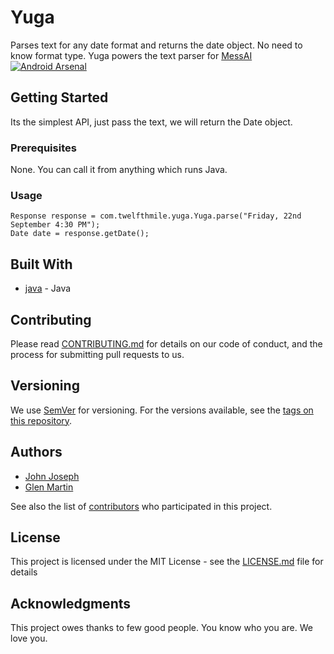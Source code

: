 # Yuga

Parses text for any date format and returns the date object. No need to know format type.  Yuga powers the text parser for [MessAI](https://www.messai.in)  [![Android Arsenal]( https://img.shields.io/badge/Android%20Arsenal-Yuga-green.svg?style=flat )]( https://android-arsenal.com/details/1/7033 )

## Getting Started

Its the simplest API, just pass the text, we will return the Date object.

### Prerequisites

None. You can call it from anything which runs Java.


### Usage

```
Response response = com.twelfthmile.yuga.Yuga.parse("Friday, 22nd September 4:30 PM");
Date date = response.getDate();
```

## Built With

* [java](https://www.oracle.com/in/java/index.html) - Java

## Contributing

Please read [CONTRIBUTING.md](https://gist.github.com/johnjoseph/b6aeea8ff859964ac325896bf9eeb2c7) for details on our code of conduct, and the process for submitting pull requests to us.

## Versioning

We use [SemVer](http://semver.org/) for versioning. For the versions available, see the [tags on this repository](https://github.com/your/project/tags).

## Authors

* [John Joseph](https://github.com/johnjoseph)
* [Glen Martin](https://github.com/glenkalarikkal)

See also the list of [contributors](https://github.com/messai-engineering/contributors) who participated in this project.

## License

This project is licensed under the MIT License - see the [LICENSE.md](LICENSE.md) file for details

## Acknowledgments

This project owes thanks to few good people. You know who you are.
We love you.
